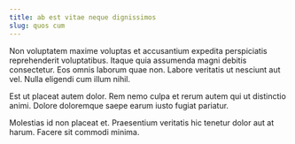 ```yaml
---
title: ab est vitae neque dignissimos
slug: quos cum
---
```


Non voluptatem maxime voluptas et accusantium expedita perspiciatis reprehenderit voluptatibus. Itaque quia assumenda magni debitis consectetur. Eos omnis laborum quae non. Labore veritatis ut nesciunt aut vel. Nulla eligendi cum illum nihil.

Est ut placeat autem dolor. Rem nemo culpa et rerum autem qui ut distinctio animi. Dolore doloremque saepe earum iusto fugiat pariatur.

Molestias id non placeat et. Praesentium veritatis hic tenetur dolor aut at harum. Facere sit commodi minima.
